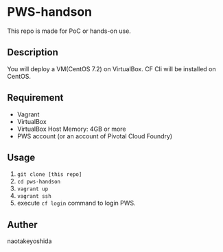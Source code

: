 # PWS-handson
This repo is made for PoC or hands-on use.


## Description
You will deploy a VM(CentOS 7.2) on VirtualBox. CF Cli will be installed on CentOS.
  
  
## Requirement
* Vagrant
* VirtualBox
* VirtualBox Host Memory: 4GB or more
* PWS account (or an account of Pivotal Cloud Foundry)

  
## Usage
1. `git clone [this repo]`
2. `cd pws-handson`
3. `vagrant up`
4. `vagrant ssh`
5. execute `cf login` command to login PWS.


## Auther
naotakeyoshida
